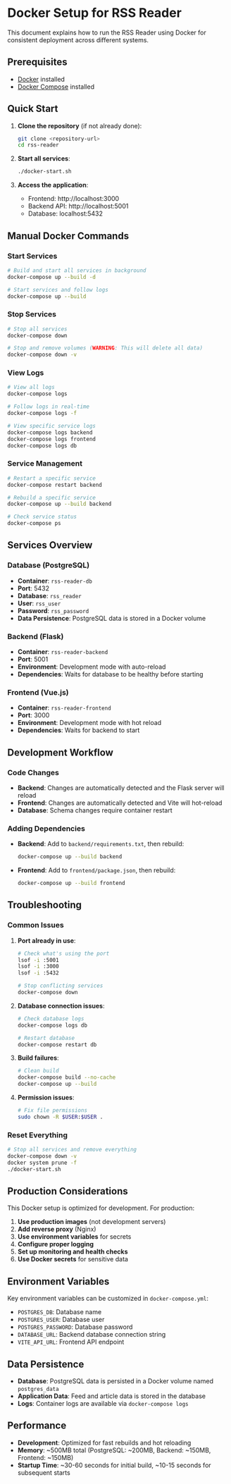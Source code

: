# Docker Setup for RSS Reader

This document explains how to run the RSS Reader using Docker for consistent deployment across different systems.

## Prerequisites

- [Docker](https://docs.docker.com/get-docker/) installed
- [Docker Compose](https://docs.docker.com/compose/install/) installed

## Quick Start

1. **Clone the repository** (if not already done):
   ```bash
   git clone <repository-url>
   cd rss-reader
   ```

2. **Start all services**:
   ```bash
   ./docker-start.sh
   ```

3. **Access the application**:
   - Frontend: http://localhost:3000
   - Backend API: http://localhost:5001
   - Database: localhost:5432

## Manual Docker Commands

### Start Services
```bash
# Build and start all services in background
docker-compose up --build -d

# Start services and follow logs
docker-compose up --build
```

### Stop Services
```bash
# Stop all services
docker-compose down

# Stop and remove volumes (WARNING: This will delete all data)
docker-compose down -v
```

### View Logs
```bash
# View all logs
docker-compose logs

# Follow logs in real-time
docker-compose logs -f

# View specific service logs
docker-compose logs backend
docker-compose logs frontend
docker-compose logs db
```

### Service Management
```bash
# Restart a specific service
docker-compose restart backend

# Rebuild a specific service
docker-compose up --build backend

# Check service status
docker-compose ps
```

## Services Overview

### Database (PostgreSQL)
- **Container**: `rss-reader-db`
- **Port**: 5432
- **Database**: `rss_reader`
- **User**: `rss_user`
- **Password**: `rss_password`
- **Data Persistence**: PostgreSQL data is stored in a Docker volume

### Backend (Flask)
- **Container**: `rss-reader-backend`
- **Port**: 5001
- **Environment**: Development mode with auto-reload
- **Dependencies**: Waits for database to be healthy before starting

### Frontend (Vue.js)
- **Container**: `rss-reader-frontend`
- **Port**: 3000
- **Environment**: Development mode with hot reload
- **Dependencies**: Waits for backend to start

## Development Workflow

### Code Changes
- **Backend**: Changes are automatically detected and the Flask server will reload
- **Frontend**: Changes are automatically detected and Vite will hot-reload
- **Database**: Schema changes require container restart

### Adding Dependencies
- **Backend**: Add to `backend/requirements.txt`, then rebuild:
  ```bash
  docker-compose up --build backend
  ```
- **Frontend**: Add to `frontend/package.json`, then rebuild:
  ```bash
  docker-compose up --build frontend
  ```

## Troubleshooting

### Common Issues

1. **Port already in use**:
   ```bash
   # Check what's using the port
   lsof -i :5001
   lsof -i :3000
   lsof -i :5432
   
   # Stop conflicting services
   docker-compose down
   ```

2. **Database connection issues**:
   ```bash
   # Check database logs
   docker-compose logs db
   
   # Restart database
   docker-compose restart db
   ```

3. **Build failures**:
   ```bash
   # Clean build
   docker-compose build --no-cache
   docker-compose up --build
   ```

4. **Permission issues**:
   ```bash
   # Fix file permissions
   sudo chown -R $USER:$USER .
   ```

### Reset Everything
```bash
# Stop all services and remove everything
docker-compose down -v
docker system prune -f
./docker-start.sh
```

## Production Considerations

This Docker setup is optimized for development. For production:

1. **Use production images** (not development servers)
2. **Add reverse proxy** (Nginx)
3. **Use environment variables** for secrets
4. **Configure proper logging**
5. **Set up monitoring and health checks**
6. **Use Docker secrets** for sensitive data

## Environment Variables

Key environment variables can be customized in `docker-compose.yml`:

- `POSTGRES_DB`: Database name
- `POSTGRES_USER`: Database user
- `POSTGRES_PASSWORD`: Database password
- `DATABASE_URL`: Backend database connection string
- `VITE_API_URL`: Frontend API endpoint

## Data Persistence

- **Database**: PostgreSQL data is persisted in a Docker volume named `postgres_data`
- **Application Data**: Feed and article data is stored in the database
- **Logs**: Container logs are available via `docker-compose logs`

## Performance

- **Development**: Optimized for fast rebuilds and hot reloading
- **Memory**: ~500MB total (PostgreSQL: ~200MB, Backend: ~150MB, Frontend: ~150MB)
- **Startup Time**: ~30-60 seconds for initial build, ~10-15 seconds for subsequent starts 